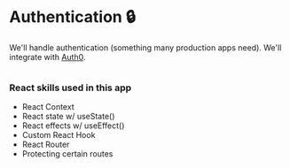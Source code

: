 # Authentication 🔒

We'll handle authentication (something many production apps need). We'll integrate with [Auth0](https://auth0.com/).

![]()

### React skills used in this app

- React Context
- React state w/ useState()
- React effects w/ useEffect()
- Custom React Hook
- React Router
- Protecting certain routes
